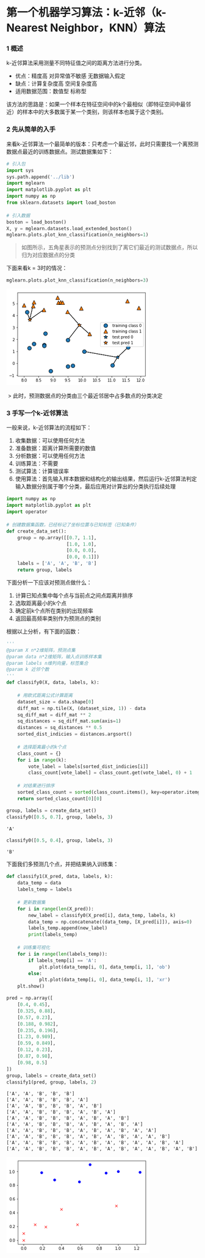 
# 第一个机器学习算法：k-近邻（k-Nearest Neighbor，KNN）算法

### 1 概述

k-近邻算法采用测量不同特征值之间的距离方法进行分类。
* 优点：精度高 对异常值不敏感 无数据输入假定
* 缺点：计算复杂度高 空间复杂度高
* 适用数据范围：数值型 标称型

该方法的思路是：如果一个样本在特征空间中的k个最相似（即特征空间中最邻近）的样本中的大多数属于某一个类别，则该样本也属于这个类别。

### 2 先从简单的入手

来看k-近邻算法一个最简单的版本：只考虑一个最近邻，此时只需要找一个离预测数据点最近的训练数据点。测试数据集如下：


```python
# 引入包
import sys
sys.path.append('../lib')
import mglearn
import matplotlib.pyplot as plt
import numpy as np
from sklearn.datasets import load_boston

# 引入数据
boston = load_boston()
X, y = mglearn.datasets.load_extended_boston()
mglearn.plots.plot_knn_classification(n_neighbors=1)
```

> 如图所示，五角星表示的预测点分别找到了离它们最近的测试数据点，所以归为对应数据点的分类

下面来看k = 3时的情况：


```python
mglearn.plots.plot_knn_classification(n_neighbors=3)
```


![png](output_4_0.png)


 > 此时，预测数据点的分类由三个最近邻居中占多数点的分类决定

### 3 手写一个k-近邻算法

一般来说，k-近邻算法的流程如下：
1. 收集数据：可以使用任何方法
2. 准备数据：距离计算所需要的数值
3. 分析数据：可以使用任何方法
4. 训练算法：不需要
5. 测试算法：计算错误率
6. 使用算法：首先输入样本数据和结构化的输出结果，然后运行k-近邻算法判定输入数据分别属于哪个分类，最后应用对计算出的分类执行后续处理


```python
import numpy as np
import matplotlib.pyplot as plt
import operator

# 创建数据集函数，已经标记了坐标位置与已知标签（已知条件）
def create_data_set():
    group = np.array([[0.7, 1.1],
                      [1.0, 1.0],
                      [0.0, 0.0],
                      [0.0, 0.1]])
    labels = ['A', 'A', 'B', 'B']
    return group, labels
```

下面分析一下应该对预测点做什么：
1. 计算已知点集中每个点与当前点之间点距离并排序
2. 选取距离最小的k个点
3. 确定前k个点所在类别的出现频率
4. 返回最高频率类别作为预测点的类别

根据以上分析，有下面的函数：


```python
'''
@param X n*2维矩阵，预测点集
@param data n*2维矩阵，输入点训练样本集
@param labels n维列向量，标签集合
@param k 近邻个数
'''
def classify0(X, data, labels, k):
    
    # 用欧式距离公式计算距离
    dataset_size = data.shape[0]
    diff_mat = np.tile(X, (dataset_size, 1)) - data
    sq_diff_mat = diff_mat ** 2
    sq_distances = sq_diff_mat.sum(axis=1)
    distances = sq_distances ** 0.5
    sorted_dist_indicies = distances.argsort()
    
    # 选择距离最小的k个点
    class_count = {}
    for i in range(k):
        vote_label = labels[sorted_dist_indicies[i]]
        class_count[vote_label] = class_count.get(vote_label, 0) + 1
    
    # 对结果进行排序
    sorted_class_count = sorted(class_count.items(), key=operator.itemgetter(1), reverse=True)
    return sorted_class_count[0][0]
```


```python
group, labels = create_data_set()
classify0([0.5, 0.7], group, labels, 3)
```




    'A'




```python
classify0([0.5, 0.4], group, labels, 3)
```




    'B'



下面我们多预测几个点，并把结果纳入训练集：


```python
def classify1(X_pred, data, labels, k):
    data_temp = data
    labels_temp = labels
    
    # 更新数据集
    for i in range(len(X_pred)):
        new_label = classify0(X_pred[i], data_temp, labels, k)        
        data_temp = np.concatenate((data_temp, [X_pred[i]]), axis=0)
        labels_temp.append(new_label)
        print(labels_temp)
        
    # 训练集可视化
    for i in range(len(labels_temp)):
        if labels_temp[i] == 'A':
            plt.plot(data_temp[i, 0], data_temp[i, 1], 'ob')
        else:
            plt.plot(data_temp[i, 0], data_temp[i, 1], 'xr')
    plt.show()
```


```python
pred = np.array([
    [0.4, 0.45],
    [0.325, 0.88],
    [0.57, 0.23],
    [0.188, 0.982],
    [0.235, 0.196],
    [1.23, 0.989],
    [0.59, 0.849],
    [0.12, 0.23],
    [0.87, 0.98],
    [0.98, 0.5]
])
group, labels = create_data_set()
classify1(pred, group, labels, 2)
```

    ['A', 'A', 'B', 'B', 'B']
    ['A', 'A', 'B', 'B', 'B', 'A']
    ['A', 'A', 'B', 'B', 'B', 'A', 'B']
    ['A', 'A', 'B', 'B', 'B', 'A', 'B', 'A']
    ['A', 'A', 'B', 'B', 'B', 'A', 'B', 'A', 'B']
    ['A', 'A', 'B', 'B', 'B', 'A', 'B', 'A', 'B', 'A']
    ['A', 'A', 'B', 'B', 'B', 'A', 'B', 'A', 'B', 'A', 'A']
    ['A', 'A', 'B', 'B', 'B', 'A', 'B', 'A', 'B', 'A', 'A', 'B']
    ['A', 'A', 'B', 'B', 'B', 'A', 'B', 'A', 'B', 'A', 'A', 'B', 'A']
    ['A', 'A', 'B', 'B', 'B', 'A', 'B', 'A', 'B', 'A', 'A', 'B', 'A', 'B']



![png](output_14_1.png)


